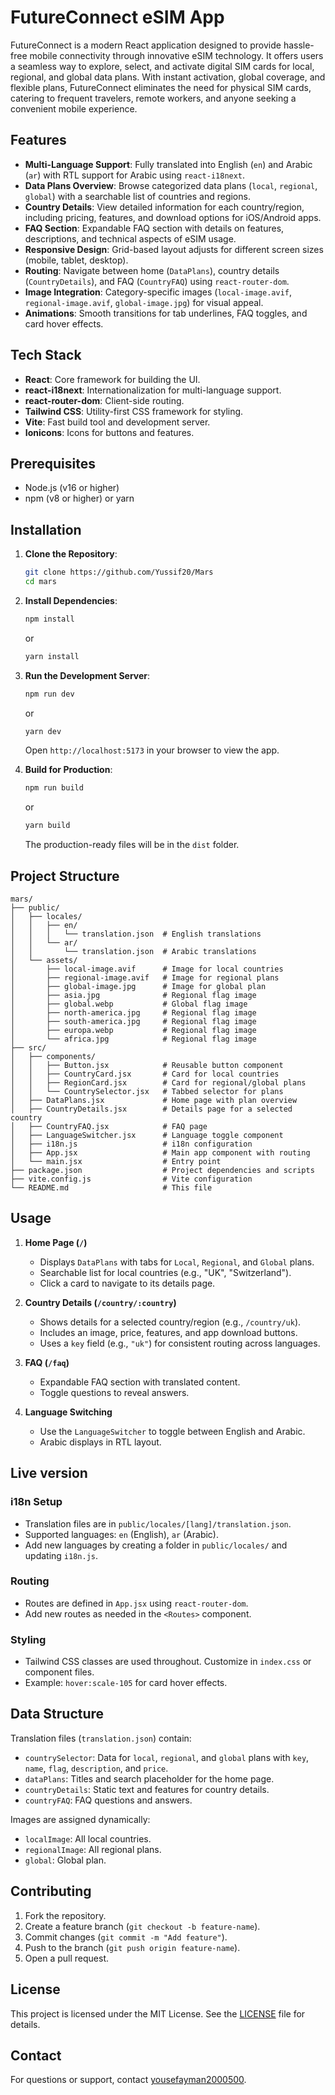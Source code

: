 # FutureConnect eSIM App

FutureConnect is a modern React application designed to provide hassle-free mobile connectivity through innovative eSIM technology. It offers users a seamless way to explore, select, and activate digital SIM cards for local, regional, and global data plans. With instant activation, global coverage, and flexible plans, FutureConnect eliminates the need for physical SIM cards, catering to frequent travelers, remote workers, and anyone seeking a convenient mobile experience.

## Features

- **Multi-Language Support**: Fully translated into English (`en`) and Arabic (`ar`) with RTL support for Arabic using `react-i18next`.
- **Data Plans Overview**: Browse categorized data plans (`local`, `regional`, `global`) with a searchable list of countries and regions.
- **Country Details**: View detailed information for each country/region, including pricing, features, and download options for iOS/Android apps.
- **FAQ Section**: Expandable FAQ section with details on features, descriptions, and technical aspects of eSIM usage.
- **Responsive Design**: Grid-based layout adjusts for different screen sizes (mobile, tablet, desktop).
- **Routing**: Navigate between home (`DataPlans`), country details (`CountryDetails`), and FAQ (`CountryFAQ`) using `react-router-dom`.
- **Image Integration**: Category-specific images (`local-image.avif`, `regional-image.avif`, `global-image.jpg`) for visual appeal.
- **Animations**: Smooth transitions for tab underlines, FAQ toggles, and card hover effects.

## Tech Stack

- **React**: Core framework for building the UI.
- **react-i18next**: Internationalization for multi-language support.
- **react-router-dom**: Client-side routing.
- **Tailwind CSS**: Utility-first CSS framework for styling.
- **Vite**: Fast build tool and development server.
- **Ionicons**: Icons for buttons and features.

## Prerequisites

- Node.js (v16 or higher)
- npm (v8 or higher) or yarn

## Installation

1. **Clone the Repository**:

   ```bash
   git clone https://github.com/Yussif20/Mars
   cd mars
   ```

2. **Install Dependencies**:

   ```bash
   npm install
   ```

   or

   ```bash
   yarn install
   ```

3. **Run the Development Server**:

   ```bash
   npm run dev
   ```

   or

   ```bash
   yarn dev
   ```

   Open `http://localhost:5173` in your browser to view the app.

4. **Build for Production**:
   ```bash
   npm run build
   ```
   or
   ```bash
   yarn build
   ```
   The production-ready files will be in the `dist` folder.

## Project Structure

```
mars/
├── public/
│   ├── locales/
│   │   ├── en/
│   │   │   └── translation.json  # English translations
│   │   └── ar/
│   │       └── translation.json  # Arabic translations
│   └── assets/
│       ├── local-image.avif      # Image for local countries
│       ├── regional-image.avif   # Image for regional plans
│       ├── global-image.jpg      # Image for global plan
│       ├── asia.jpg              # Regional flag image
│       ├── global.webp           # Global flag image
│       ├── north-america.jpg     # Regional flag image
│       ├── south-america.jpg     # Regional flag image
│       ├── europa.webp           # Regional flag image
│       └── africa.jpg            # Regional flag image
├── src/
│   ├── components/
│   │   ├── Button.jsx            # Reusable button component
│   │   ├── CountryCard.jsx       # Card for local countries
│   │   ├── RegionCard.jsx        # Card for regional/global plans
│   │   └── CountrySelector.jsx   # Tabbed selector for plans
│   ├── DataPlans.jsx             # Home page with plan overview
│   ├── CountryDetails.jsx        # Details page for a selected country
│   ├── CountryFAQ.jsx            # FAQ page
│   ├── LanguageSwitcher.jsx      # Language toggle component
│   ├── i18n.js                   # i18n configuration
│   ├── App.jsx                   # Main app component with routing
│   └── main.jsx                  # Entry point
├── package.json                  # Project dependencies and scripts
├── vite.config.js                # Vite configuration
└── README.md                     # This file
```

## Usage

1. **Home Page (`/`)**

   - Displays `DataPlans` with tabs for `Local`, `Regional`, and `Global` plans.
   - Searchable list for local countries (e.g., "UK", "Switzerland").
   - Click a card to navigate to its details page.

2. **Country Details (`/country/:country`)**

   - Shows details for a selected country/region (e.g., `/country/uk`).
   - Includes an image, price, features, and app download buttons.
   - Uses a `key` field (e.g., `"uk"`) for consistent routing across languages.

3. **FAQ (`/faq`)**

   - Expandable FAQ section with translated content.
   - Toggle questions to reveal answers.

4. **Language Switching**
   - Use the `LanguageSwitcher` to toggle between English and Arabic.
   - Arabic displays in RTL layout.

## Live version

[Live Link]: (https://mars-lemon.vercel.app/)

### i18n Setup

- Translation files are in `public/locales/[lang]/translation.json`.
- Supported languages: `en` (English), `ar` (Arabic).
- Add new languages by creating a folder in `public/locales/` and updating `i18n.js`.

### Routing

- Routes are defined in `App.jsx` using `react-router-dom`.
- Add new routes as needed in the `<Routes>` component.

### Styling

- Tailwind CSS classes are used throughout. Customize in `index.css` or component files.
- Example: `hover:scale-105` for card hover effects.

## Data Structure

Translation files (`translation.json`) contain:

- `countrySelector`: Data for `local`, `regional`, and `global` plans with `key`, `name`, `flag`, `description`, and `price`.
- `dataPlans`: Titles and search placeholder for the home page.
- `countryDetails`: Static text and features for country details.
- `countryFAQ`: FAQ questions and answers.

Images are assigned dynamically:

- `localImage`: All local countries.
- `regionalImage`: All regional plans.
- `global`: Global plan.

## Contributing

1. Fork the repository.
2. Create a feature branch (`git checkout -b feature-name`).
3. Commit changes (`git commit -m "Add feature"`).
4. Push to the branch (`git push origin feature-name`).
5. Open a pull request.

## License

This project is licensed under the MIT License. See the [LICENSE](LICENSE) file for details.

## Contact

For questions or support, contact [yousefayman2000500](mailto:yousefayman2000500).
